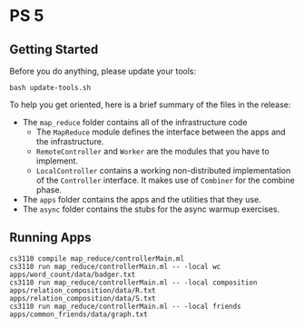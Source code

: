 # PS 5 #

## Getting Started ##
Before you do anything, please update your tools:

    bash update-tools.sh

To help you get oriented, here is a brief summary of the files in the release:

- The `map_reduce` folder contains all of the infrastructure code
    - The `MapReduce` module defines the interface between the apps and the
      infrastructure.
    - `RemoteController` and `Worker` are the modules that you have to
      implement.
    - `LocalController` contains a working non-distributed implementation of
      the `Controller` interface. It makes use of `Combiner` for the combine
      phase.
- The `apps` folder contains the apps and the utilities that they use.
- The `async` folder contains the stubs for the async warmup exercises.

## Running Apps ##
    cs3110 compile map_reduce/controllerMain.ml
    cs3110 run map_reduce/controllerMain.ml -- -local wc          apps/word_count/data/badger.txt
    cs3110 run map_reduce/controllerMain.ml -- -local composition apps/relation_composition/data/R.txt apps/relation_composition/data/S.txt
    cs3110 run map_reduce/controllerMain.ml -- -local friends     apps/common_friends/data/graph.txt
